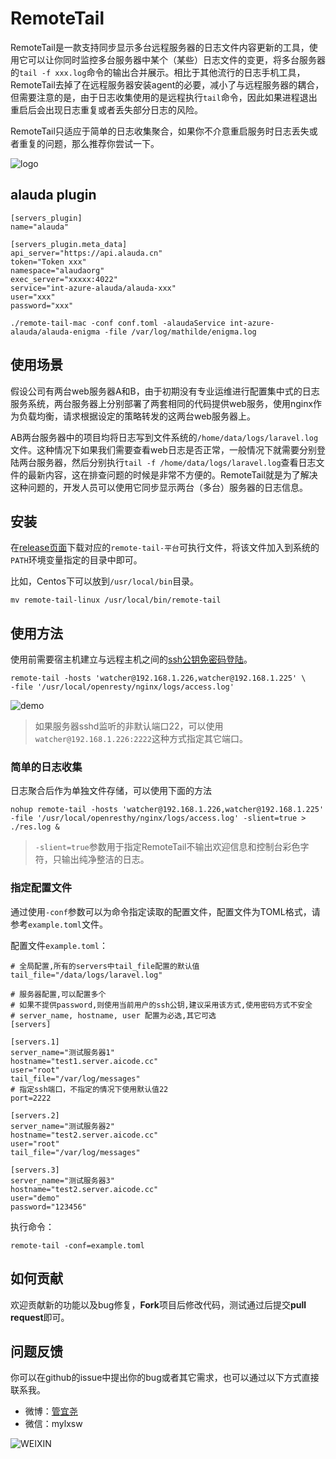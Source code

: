 # RemoteTail

RemoteTail是一款支持同步显示多台远程服务器的日志文件内容更新的工具，使用它可以让你同时监控多台服务器中某个（某些）日志文件的变更，将多台服务器的`tail -f xxx.log`命令的输出合并展示。相比于其他流行的日志手机工具，RemoteTail去掉了在远程服务器安装agent的必要，减小了与远程服务器的耦合，但需要注意的是，由于日志收集使用的是远程执行`tail`命令，因此如果进程退出重启后会出现日志重复或者丢失部分日志的风险。

RemoteTail只适应于简单的日志收集聚合，如果你不介意重启服务时日志丢失或者重复的问题，那么推荐你尝试一下。

![logo](https://oayrssjpa.qnssl.com/remote-tail.jpg?20161011)

## alauda plugin
```
[servers_plugin]
name="alauda"

[servers_plugin.meta_data]
api_server="https://api.alauda.cn"
token="Token xxx"
namespace="alaudaorg"
exec_server="xxxxx:4022"
service="int-azure-alauda/alauda-xxx"
user="xxx"
password="xxx"
```
`./remote-tail-mac -conf conf.toml -alaudaService int-azure-alauda/alauda-enigma -file /var/log/mathilde/enigma.log`

## 使用场景

假设公司有两台web服务器A和B，由于初期没有专业运维进行配置集中式的日志服务系统，两台服务器上分别部署了两套相同的代码提供web服务，使用nginx作为负载均衡，请求根据设定的策略转发的这两台web服务器上。

AB两台服务器中的项目均将日志写到文件系统的`/home/data/logs/laravel.log`文件。这种情况下如果我们需要查看web日志是否正常，一般情况下就需要分别登陆两台服务器，然后分别执行`tail -f /home/data/logs/laravel.log`查看日志文件的最新内容，这在排查问题的时候是非常不方便的。RemoteTail就是为了解决这种问题的，开发人员可以使用它同步显示两台（多台）服务器的日志信息。

## 安装

在[release页面](https://github.com/mylxsw/remote-tail/releases)下载对应的`remote-tail-平台`可执行文件，将该文件加入到系统的`PATH`环境变量指定的目录中即可。

比如，Centos下可以放到`/usr/local/bin`目录。

    mv remote-tail-linux /usr/local/bin/remote-tail

## 使用方法

使用前需要宿主机建立与远程主机之间的[ssh公钥免密码登陆](http://b.aicode.cc/linux/2015/04/27/Linux%E4%BD%BF%E7%94%A8SSH%E5%85%AC%E9%92%A5%E5%85%8D%E5%AF%86%E7%A0%81%E7%99%BB%E5%BD%95.html)。

    remote-tail -hosts 'watcher@192.168.1.226,watcher@192.168.1.225' \
    -file '/usr/local/openresty/nginx/logs/access.log'

![demo](https://oayrssjpa.qnssl.com/remote-tail-demo.jpg?20161011)

> 如果服务器sshd监听的非默认端口22，可以使用`watcher@192.168.1.226:2222`这种方式指定其它端口。

### 简单的日志收集

日志聚合后作为单独文件存储，可以使用下面的方法

    nohup remote-tail -hosts 'watcher@192.168.1.226,watcher@192.168.1.225' -file '/usr/local/openresthy/nginx/logs/access.log' -slient=true > ./res.log &

> `-slient=true`参数用于指定RemoteTail不输出欢迎信息和控制台彩色字符，只输出纯净整洁的日志。

### 指定配置文件

通过使用`-conf`参数可以为命令指定读取的配置文件，配置文件为TOML格式，请参考`example.toml`文件。

配置文件`example.toml`：

    # 全局配置,所有的servers中tail_file配置的默认值
    tail_file="/data/logs/laravel.log"

    # 服务器配置,可以配置多个
    # 如果不提供password,则使用当前用户的ssh公钥,建议采用该方式,使用密码方式不安全
    # server_name, hostname, user 配置为必选,其它可选
    [servers]

    [servers.1]
    server_name="测试服务器1"
    hostname="test1.server.aicode.cc"
    user="root"
    tail_file="/var/log/messages"
    # 指定ssh端口，不指定的情况下使用默认值22
    port=2222

    [servers.2]
    server_name="测试服务器2"
    hostname="test2.server.aicode.cc"
    user="root"
    tail_file="/var/log/messages"

    [servers.3]
    server_name="测试服务器3"
    hostname="test2.server.aicode.cc"
    user="demo"
    password="123456"

执行命令：

    remote-tail -conf=example.toml

## 如何贡献

欢迎贡献新的功能以及bug修复，**Fork**项目后修改代码，测试通过后提交**pull request**即可。

## 问题反馈

你可以在github的issue中提出你的bug或者其它需求，也可以通过以下方式直接联系我。

- 微博：[管宜尧](http://weibo.com/code404)
- 微信：mylxsw

![WEIXIN](https://oayrssjpa.qnssl.com/join_weixin.jpg)

